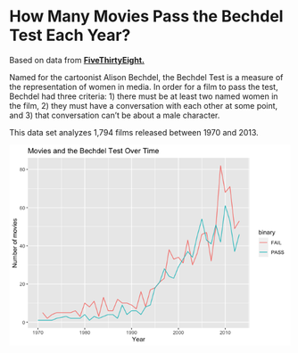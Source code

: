 How Many Movies Pass the Bechdel Test Each Year?
================

Based on data from
[**FiveThirtyEight.**](https://fivethirtyeight.com/features/the-dollar-and-cents-case-against-hollywoods-exclusion-of-women/)

Named for the cartoonist Alison Bechdel, the Bechdel Test is a measure
of the representation of women in media. In order for a film to pass the
test, Bechdel had three criteria: 1) there must be at least two named
women in the film, 2) they must have a conversation with each other at
some point, and 3) that conversation can’t be about a male character.

This data set analyzes 1,794 films released between 1970 and 2013.

![](README_files/figure-gfm/pressure-1.png)<!-- -->
